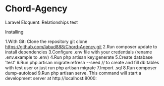 # Chord-Agency
Laravel Eloquent: Relationships test 

Installing

1.With Git: Clone the repository git clone https://github.com/labud888/Chord-Agency.git
2.Run composer update to install dependencies
3.Configure .env file with your credentials (rename .env.example to .env)
4.Run php artisan key:generate
5.Create database 'test'
6.Run php artisan migrate:refresh --seed // to create and fill db tables with test user or just run php artisan migrate
7.Import .sql
8.Run composer dump-autoload
9.Run php artisan serve. This command will start a development server at http://localhost:8000:

